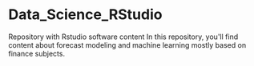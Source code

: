 # Data_Science_RStudio
Repository with Rstudio software content 
In this repository, you'll find content about forecast modeling and machine learning mostly based on finance subjects.
